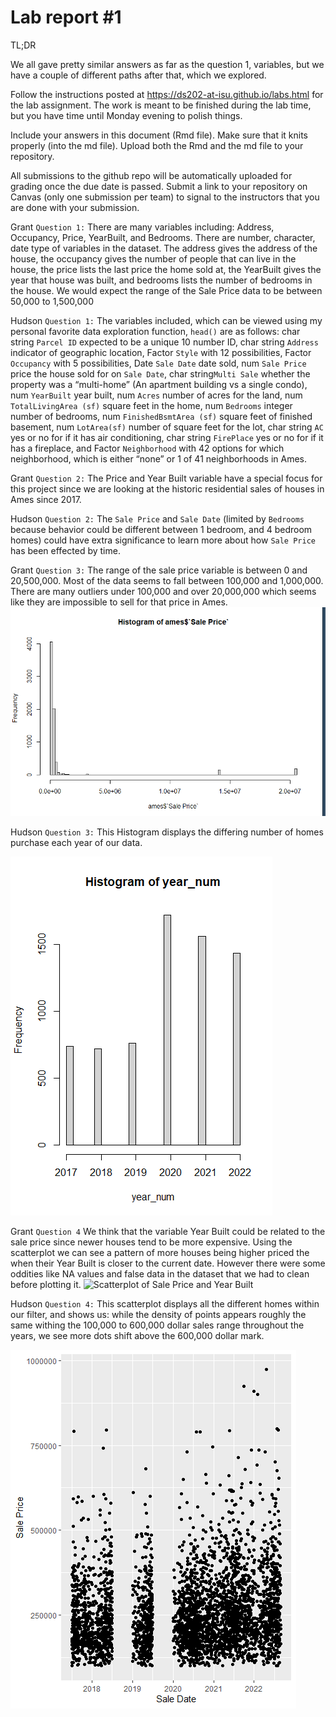 
<!-- README.md is generated from README.Rmd. Please edit the README.Rmd file -->

# Lab report \#1

TL;DR

We all gave pretty similar answers as far as the question 1, variables,
but we have a couple of different paths after that, which we explored.

Follow the instructions posted at
<https://ds202-at-isu.github.io/labs.html> for the lab assignment. The
work is meant to be finished during the lab time, but you have time
until Monday evening to polish things.

Include your answers in this document (Rmd file). Make sure that it
knits properly (into the md file). Upload both the Rmd and the md file
to your repository.

All submissions to the github repo will be automatically uploaded for
grading once the due date is passed. Submit a link to your repository on
Canvas (only one submission per team) to signal to the instructors that
you are done with your submission.

Grant `Question 1:` There are many variables including: Address,
Occupancy, Price, YearBuilt, and Bedrooms. There are number, character,
date type of variables in the dataset. The address gives the address of
the house, the occupancy gives the number of people that can live in the
house, the price lists the last price the home sold at, the YearBuilt
gives the year that house was built, and bedrooms lists the number of
bedrooms in the house. We would expect the range of the Sale Price data
to be between 50,000 to 1,500,000

Hudson `Question 1:` The variables included, which can be viewed using
my personal favorite data exploration function, `head()` are as follows:
char string `Parcel ID` expected to be a unique 10 number ID, char
string `Address` indicator of geographic location, Factor `Style` with
12 possibilities, Factor `Occupancy` with 5 possibilities, Date
`Sale Date` date sold, num `Sale Price` price the house sold for on
`Sale Date`, char string`Multi Sale` whether the property was a
“multi-home” (An apartment building vs a single condo), num `YearBuilt`
year built, num `Acres` number of acres for the land, num
`TotalLivingArea (sf)` square feet in the home, num `Bedrooms` integer
number of bedrooms, num `FinishedBsmtArea (sf)` square feet of finished
basement, num `LotArea(sf)` number of square feet for the lot, char
string `AC` yes or no for if it has air conditioning, char string
`FirePlace` yes or no for if it has a fireplace, and Factor
`Neighborhood` with 42 options for which neighborhood, which is either
“none” or 1 of 41 neighborhoods in Ames.

Grant `Question 2:` The Price and Year Built variable have a special
focus for this project since we are looking at the historic residential
sales of houses in Ames since 2017.

Hudson `Question 2:` The `Sale Price` and `Sale Date` (limited by
`Bedrooms` because behavior could be different between 1 bedroom, and 4
bedroom homes) could have extra significance to learn more about how
`Sale Price` has been effected by time.

Grant `Question 3:` The range of the sale price variable is between 0
and 20,500,000. Most of the data seems to fall between 100,000 and
1,000,000. There are many outliers under 100,000 and over 20,000,000
which seems like they are impossible to sell for that price in Ames.
![Histogram of Sale Price](histr.png)

Hudson `Question 3:` This Histogram displays the differing number of
homes purchase each year of our data.

![](images/HomesBoughtPerYear.png)

Grant `Question 4` We think that the variable Year Built could be
related to the sale price since newer houses tend to be more expensive.
Using the scatterplot we can see a pattern of more houses being higher
priced the when their Year Built is closer to the current date. However
there were some oddities like NA values and false data in the dataset
that we had to clean before plotting it. ![Scatterplot of Sale Price and
Year Built](scrtplt2.png)

Hudson `Question 4:` This scatterplot displays all the different homes
within our filter, and shows us: while the density of points appears
roughly the same withing the 100,000 to 600,000 dollar sales range
throughout the years, we see more dots shift above the 600,000 dollar
mark.

![](images/HomesBoughtVsPrice.png)
